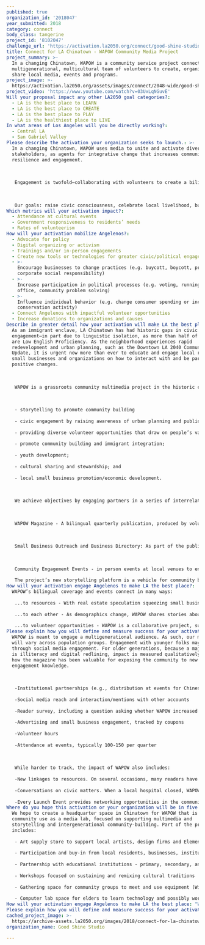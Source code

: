 ```yaml
---
published: true
organization_id: '2018047'
year_submitted: 2018
category: connect
body_class: tangerine
project_id: '8102047'
challenge_url: 'https://activation.la2050.org/connect/good-shine-studio/'
title: Connect for LA Chinatown - WAPOW Community Media Project
project_summary: >-
  In a changing Chinatown, WAPOW is a community service project connecting a
  multigenerational, multicultural team of volunteers to create, organize and
  share local media, events and programs.
project_image: >-
  https://activation.la2050.org/assets/images/connect/2048-wide/good-shine-studio.jpg
project_video: 'https://www.youtube.com/watch?v=03UxLqNGuvE'
Will your proposal impact any other LA2050 goal categories?:
  - LA is the best place to LEARN
  - LA is the best place to CREATE
  - LA is the best place to PLAY
  - LA is the healthiest place to LIVE
In what areas of Los Angeles will you be directly working?:
  - Central LA
  - San Gabriel Valley
Please describe the activation your organization seeks to launch.: >-
  In a changing Chinatown, WAPOW uses media to unite and activate diverse
  stakeholders, as agents for integrative change that increases community power,
  resilience and engagement. 
   
   
   
   Engagement is twofold—collaborating with volunteers to create a bilingual quarterly; then sharing knowledge in print, online and at events.
   
   
   
   Our goals: raise civic consciousness, celebrate local livelihood, build empathy, and advocate for creative placekeeping, cultural stewardship and sustainable economic development.
Which metrics will your activation impact?​:
  - Attendance at cultural events
  - Government responsiveness to residents’ needs
  - Rates of volunteerism
How will your activation mobilize Angelenos?:
  - Advocate for policy
  - Digital organizing or activism
  - Trainings and/or in-person engagements
  - Create new tools or technologies for greater civic/political engagement
  - >-
    Encourage businesses to change practices (e.g. buycott, boycott, promote
    corporate social responsibility)
  - >-
    Increase participation in political processes (e.g. voting, running for
    office, community problem solving)
  - >-
    Influence individual behavior (e.g. change consumer spending or increase
    conservation activity)
  - Connect Angelenos with impactful volunteer opportunities
  - Increase donations to organizations and causes
Describe in greater detail how your activation will make LA the best place?: >-
  As an immigrant enclave, LA Chinatown has had historic gaps in civic
  engagement—in part due to linguistic isolation, as more than half of residents
  are Low English Proficiency. As the neighborhood experiences rapid
  redevelopment and urban planning, such as the Downtown LA 2040 Community Plan
  Update, it is urgent now more than ever to educate and engage local residents,
  small businesses and organizations on how to interact with and be part of
  positive changes.
   
   
   
   WAPOW is a grassroots community multimedia project in the historic cultural urban neighborhood of LA Chinatown that uses narrative arts to advance various objectives including: 
   
   
   
   - storytelling to promote community building
   
   - civic engagement by raising awareness of urban planning and public services 
   
   - providing diverse volunteer opportunities that draw on people’s varied skills in art, translation, writing, event planning, etc.
   
   - promote community building and immigrant integration;
   
   - youth development;
   
   - cultural sharing and stewardship; and
   
   - local small business promotion/economic development. 
   
   
   
   We achieve objectives by engaging partners in a series of interrelated activities: 
   
   
   
   WAPOW Magazine - A bilingual quarterly publication, produced by volunteer community contributors, focused on community news and cultural highlights, that also lead conversations on civic issues otherwise not covered in mainstream and ethnic media.
   
   
   
   Small Business Outreach and Business Directory: As part of the publication, small businesses may access free or low-cost graphic design or translation services to help broaden their community reach.They will also be able to place advertisements, with ad spaces prioritized for local small businesses. Currently, older legacy businesses struggle to reach newer generations, and newer businesses struggle to reach older generations, in part due to branding or linguistic barriers. Conversations with businesses may also include counseling on how to increase reach—whether by adding translation or trying online marketing. Concurrently, we will be developing a small business directory that will feature older and new businesses to capture the different types of businesses in Chinatown. 
   
   
   
   Community Engagement Events - in person events at local venues to engage the public in meaningful interactions and dialogues. Opportunities include movie screenings, housing rights workshops, community panels on local issues, and cultural activities. 
   
   The project’s new storytelling platform is a vehicle for community building around important issues of shared interest. It also provides new ways to access community resources, and opportunities for people to activate and connect—either actively as volunteers or event-goers, or passively as readers. The focus on storytelling helps build empathy and mutual understanding across different generations, experiences, histories and perspectives, toward building community cohesion and resilience.
How will your activation engage Angelenos to make LA the best place?: |-
  WAPOW’s bilingual coverage and events connect in many ways:
   
   ...to resources - With real estate speculation squeezing small businesses and residents—95 percent are renters, and about a quarter are fixed-income seniors—WAPOW is a tool, training locals on City planning processes and highlighting available supports—e.g., tenant rights and small business assistance. 
   
   ...to each other - As demographics change, WAPOW shares stories about people and places to celebrate local heritage, build empathy across cultures and generations, and encourage community-building and stewardship. Every quarter, we choose a theme to guide conversation around issues otherwise not covered by mainstream or ethnic media. In Issue 2, “Family Traditions,” we brought Chinatown chefs from different backgrounds around a dinner conversation on their family traditions. In Issue 3, “Roots,” we held a tour of LA State Historic Park, and guest speaker Robert Garcia of the former Chinatown Yards Alliance, shared his experience with the coalition that fought for the park. In Issue 4, we'll celebrate New Chinatown’s 80th Anniversary, and ask locals their hopes for the next 80 years, to start conversation on community visioning. 
   
   ...to volunteer opportunities - WAPOW is a collaborative project, successful because it leverages contributors’ strengths to contribute in ways that are meaningful—through artwork, language competencies, people skills, event planning, cooking, etc. It will continue engaging different partners.
Please explain how you will define and measure success for your activation.​: >-
  WAPOW is meant to engage a multigenerational audience. As such, our metrics
  will vary across population groups. Engagement with younger folks may be
  through social media engagement. For older generations, because a major issue
  is illiteracy and digital redlining, impact is measured qualitatively—such as
  how the magazine has been valuable for exposing the community to new civic
  engagement knowledge.
   
   
   
   -Institutional partnerships (e.g., distribution at events for Chinese American Museum, C.A.C.A., CAUSE, AAAJ, API Forward Movement, Chinatown Service Center, OCA-GLA, LA State Historic Park, etc.)
   
   -Social media reach and interaction/mentions with other accounts
   
   -Reader survey, including a question asking whether WAPOW increased awareness of community affairs
   
   -Advertising and small business engagement, tracked by coupons
   
   -Volunteer hours 
   
   -Attendance at events, typically 100-150 per quarter
   
   
   
   While harder to track, the impact of WAPOW also includes:
   
   -New linkages to resources. On several occasions, many readers have commented that the bilingual Resources Directory page has been the most valuable.
   
   -Conversations on civic matters. When a local hospital closed, WAPOW sent a student to Alpine Park to monitor resident reactions. Of 6 seniors interviewed, half did not know about the closure, and several commented that the services were lacking. 
   
   -Every Launch Event provides networking opportunities in the communitiy.
Where do you hope this activation or your organization will be in five years?: >-
  We hope to create a headquarter space in Chinatown for WAPOW that is open for
  community use as a media lab, focused on supporting multimedia and
  storytelling and intergenerational community-building. Part of the programming
  includes:
   
   - Art supply store to support local artists, design firms and Elementary students
   
   - Participation and buy-in from local residents, businesses, institutions new and old. There are many community organizations that are doing great work. All of them need media production to share their work and tell the story.
   
   - Partnership with educational institutions - primary, secondary, and post-secondary education; as well as local archival institutions like Chinese Historical Society of Southern California, which has a lot of raw materials waiting to be produced/finished into stories for broader consumption.
   
   - Workshops focused on sustaining and remixing cultural traditions
   
   - Gathering space for community groups to meet and use equipment (Wifi, software, etc.), while incubating and marketing their Chinatown-serving projects
   
   - Computer lab space for elders to learn technology and possibly work with Visual Communications to organize a Digital Histories program that teaches seniors to make movies about their own lives
How will your activation engage Angelenos to make LA the best place: "WAPOW’s bilingual coverage and events connect in many ways:\r\n...to resources - With real estate speculation squeezing small businesses and residents—95 percent are renters, and about a quarter are fixed-income seniors—WAPOW is a tool, training locals on City planning processes and highlighting available supports—e.g., tenant rights and small business assistance. \r\n...to each other - As demographics change, WAPOW shares stories about people and places to celebrate local heritage, build empathy across cultures and generations, and encourage community-building and stewardship. Every quarter, we choose a theme to guide conversation around issues otherwise not covered by mainstream or ethnic media. In Issue 2, “Family Traditions,” we brought Chinatown chefs from different backgrounds around a dinner conversation on their family traditions. In Issue 3, “Roots,” we held a tour of LA State Historic Park, and guest speaker Robert Garcia of the former Chinatown Yards Alliance, shared his experience with the coalition that fought for the park. In Issue 4, we'll celebrate New Chinatown’s 80th Anniversary, and ask locals their hopes for the next 80 years, to start conversation on community visioning. \r\n...to volunteer opportunities - WAPOW is a collaborative project, successful because it leverages contributors’ strengths to contribute in ways that are meaningful—through artwork, language competencies, people skills, event planning, cooking, etc. It will continue engaging different partners."
Please explain how you will define and measure success for your activation.: "WAPOW is meant to engage a multigenerational audience. As such, our metrics will vary across population groups. Engagement with younger folks may be through social media engagement. For older generations, because a major issue is illiteracy and digital redlining, impact is measured qualitatively—such as how the magazine has been valuable for exposing the community to new civic engagement knowledge.\r\n\r\n-Institutional partnerships (e.g., distribution at events for Chinese American Museum, C.A.C.A., CAUSE, AAAJ, API Forward Movement, Chinatown Service Center, OCA-GLA, LA State Historic Park, etc.)\r\n-Social media reach and interaction/mentions with other accounts\r\n-Reader survey, including a question asking whether WAPOW increased awareness of community affairs\r\n-Advertising and small business engagement, tracked by coupons\r\n-Volunteer hours \r\n-Attendance at events, typically 100-150 per quarter\r\n\r\nWhile harder to track, the impact of WAPOW also includes:\r\n-New linkages to resources. On several occasions, many readers have commented that the bilingual Resources Directory page has been the most valuable.\r\n-Conversations on civic matters. When a local hospital closed, WAPOW sent a student to Alpine Park to monitor resident reactions. Of 6 seniors interviewed, half did not know about the closure, and several commented that the services were lacking. \r\n-Every Launch Event provides networking opportunities in the communitiy."
cached_project_image: >-
  https://archive-assets.la2050.org/images/2018/connect-for-la-chinatown-wapow-community-media-project/activation.la2050.org/assets/images/connect/2048-wide/good-shine-studio.jpg
organization_name: Good Shine Studio

---
```

